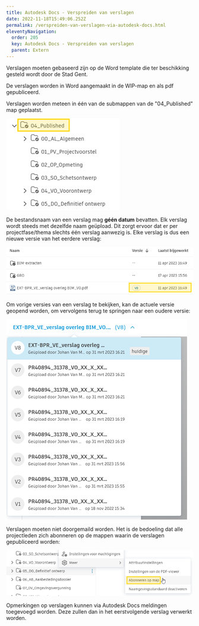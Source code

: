 ```yaml
---
title: Autodesk Docs - Verspreiden van verslagen
date: 2022-11-18T15:49:06.252Z
permalink: /verspreiden-van-verslagen-via-autodesk-docs.html
eleventyNavigation:
  order: 205
  key: Autodesk Docs - Verspreiden van verslagen
  parent: Extern
---
```

Verslagen moeten gebaseerd zijn op de Word template die ter beschikking gesteld wordt door de Stad Gent.

De verslagen worden in Word aangemaakt in de WIP-map en als pdf gepubliceerd.

Verslagen worden meteen in één van de submappen van de "04_Published" map geplaatst.

![verslagen-published](/content/images/verslagen-published.png "verslagen-published")

De bestandsnaam van een verslag mag **géén datum** bevatten.  Elk verslag wordt steeds met dezelfde naam geüpload.  Dit zorgt ervoor dat er per projectfase/thema slechts één verslag aanwezig is.  Elke verslag is dus een nieuwe versie van het eerdere verslag:

![verslagen-versies](/content/images/verslagen-versies.png "verslagen-versies")

Om vorige versies van een verslag te bekijken, kan de actuele versie geopend worden, om vervolgens terug te springen naar een oudere versie:

![verslagen-versie-kiezen](/content/images/verslagen-versie-kiezen.png "verslagen-versie-kiezen")

Verslagen moeten niet doorgemaild worden.  Het is de bedoeling dat alle projectleden zich abonneren op de mappen waarin de verslagen gepubliceerd worden:

![verslagen-abonneren](/content/images/verslagen-abonneren.png "verslagen-abonneren")

Opmerkingen op verslagen kunnen via Autodesk Docs meldingen toegevoegd worden.  Deze zullen dan in het eerstvolgende verslag verwerkt worden.